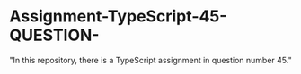 # Assignment-TypeScript-45-QUESTION-
"In this repository, there is a TypeScript assignment in question number 45."
